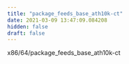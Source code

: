 ```yaml
---
title: "package_feeds_base_ath10k-ct"
date: 2021-03-09 13:47:09.084208
hidden: false
draft: false
---
```


x86/64/package_feeds_base_ath10k-ct

